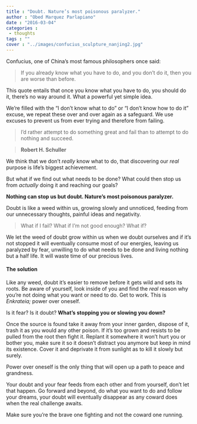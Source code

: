 ```yaml
---
title : "Doubt. Nature’s most poisonous paralyzer."
author : "Obed Marquez Parlapiano"
date : "2016-03-04"
categories : 
 - thoughts
tags : ""
cover : "../images/confucius_sculpture_nanjing2.jpg"
---
```


Confucius, one of China’s most famous philosophers once said:

> If you already know what you have to do, and you don’t do it, then you are worse than before.

This quote entails that once you know what you have to do, you should do it, there’s no way around it. What a powerful yet simple idea.

We’re filled with the “I don’t know what to do” or “I don’t know how to do it” excuse, we repeat these over and over again as a safeguard. We use excuses to prevent us from ever trying and therefore from failing.

> I’d rather attempt to do something great and fail than to attempt to do nothing and succeed.

> **Robert H. Schuller**

We think that we don’t _really_ know what to do, that discovering our _real_ purpose is life’s biggest achievement.

But what if we find out what needs to be done? What could then stop us from _actually_ doing it and reaching our goals?

**Nothing can stop us but doubt. Nature’s most poisonous paralyzer.**

Doubt is like a weed within us, growing slowly and unnoticed, feeding from our unnecessary thoughts, painful ideas and negativity.

> What if I fail? What if I’m not good enough? What if?

We let the weed of doubt grow within us when we doubt ourselves and if it’s not stopped it will eventually consume most of our energies, leaving us paralyzed by fear, unwilling to do what needs to be done and living nothing but a half life. It will waste time of our precious lives.

#### The solution

Like any weed, doubt it’s easier to remove before it gets wild and sets its roots. Be aware of yourself, look inside of you and find the _real_ reason why you’re not doing what you want or need to do. Get to work. This is _Enkrateia;_ power over oneself.

Is it fear? Is it doubt? **What’s stopping you or slowing you down?**

Once the source is found take it away from your inner garden, dispose of it, trash it as you would any other poison. If it’s too grown and resists to be pulled from the root then fight it. Replant it somewhere it won’t hurt you or bother you, make sure it so it doesn’t distract you anymore but keep in mind its existence. Cover it and deprivate it from sunlight as to kill it slowly but surely.

Power over oneself is the only thing that will open up a path to peace and grandness.

Your doubt and your fear feeds from each other and from yourself, don’t let that happen. Go forward and beyond, do what you want to do and follow your dreams, your doubt will eventually disappear as any coward does when the real challenge awaits.

Make sure you’re the brave one fighting and not the coward one running.
